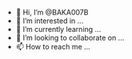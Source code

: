 - 👋 Hi, I’m @BAKA007B
- 👀 I’m interested in ...
- 🌱 I’m currently learning ...
- 💞️ I’m looking to collaborate on ...
- 📫 How to reach me ...

<!---
BAKA007B/BAKA007B is a ✨ special ✨ repository because its `README.md` (this file) appears on your GitHub profile.
You can click the Preview link to take a look at your changes.
--->
